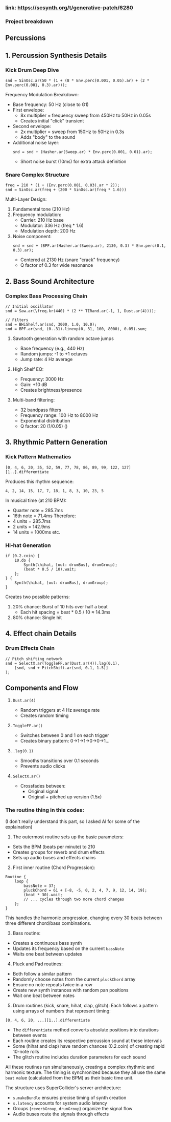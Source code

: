 ### link: https://scsynth.org/t/generative-patch/6280

### Project breakdown

## Percussions

## 1. Percussion Synthesis Details

### Kick Drum Deep Dive
```supercollider
snd = SinOsc.ar(50 * (1 + (8 * Env.perc(0.001, 0.05).ar) + (2 * Env.perc(0.001, 0.3).ar)));
```
Frequency Modulation Breakdown:
- Base frequency: 50 Hz (close to G1)
- First envelope: 
  - 8x multiplier = frequency sweep from 450Hz to 50Hz in 0.05s
  - Creates initial "click" transient
- Second envelope:
  - 2x multiplier = sweep from 150Hz to 50Hz in 0.3s
  - Adds "body" to the sound
- Additional noise layer:
  ```supercollider
  snd = snd + (Hasher.ar(Sweep.ar) * Env.perc(0.001, 0.01).ar);
  ```
  - Short noise burst (10ms) for extra attack definition

### Snare Complex Structure
```supercollider
freq = 210 * (1 + (Env.perc(0.001, 0.03).ar * 2));
snd = SinOsc.ar(freq + (200 * SinOsc.ar(freq * 1.6)))
```
Multi-Layer Design:
1. Fundamental tone (210 Hz)
2. Frequency modulation:
   - Carrier: 210 Hz base
   - Modulator: 336 Hz (freq * 1.6)
   - Modulation depth: 200 Hz
3. Noise component:
   ```supercollider
   snd = snd + (BPF.ar(Hasher.ar(Sweep.ar), 2130, 0.3) * Env.perc(0.1, 0.3).ar);
   ```
   - Centered at 2130 Hz (snare "crack" frequency)
   - Q factor of 0.3 for wide resonance

## 2. Bass Sound Architecture

### Complex Bass Processing Chain
```supercollider
// Initial oscillator
snd = Saw.ar(\freq.kr(440) * (2 ** TIRand.ar(-1, 1, Dust.ar(4))));

// Filters
snd = BHiShelf.ar(snd, 3000, 1.0, 10.0);
snd = BPF.ar(snd, (0..31).linexp(0, 31, 100, 8000), 0.05).sum;
```

1. Sawtooth generation with random octave jumps
   - Base frequency (e.g., 440 Hz)
   - Random jumps: -1 to +1 octaves
   - Jump rate: 4 Hz average

2. High Shelf EQ:
   - Frequency: 3000 Hz
   - Gain: +10 dB
   - Creates brightness/presence

3. Multi-band filtering:
   - 32 bandpass filters
   - Frequency range: 100 Hz to 8000 Hz
   - Exponential distribution
   - Q factor: 20 (1/0.05)
()
## 3. Rhythmic Pattern Generation

### Kick Pattern Mathematics
```supercollider
[0, 4, 6, 20, 35, 52, 59, 77, 78, 86, 89, 99, 122, 127][1..].differentiate
```
Produces this rhythm sequence:
```
4, 2, 14, 15, 17, 7, 18, 1, 8, 3, 10, 23, 5
```
In musical time (at 210 BPM):
- Quarter note = 285.7ms
- 16th note = 71.4ms
Therefore:
- 4 units = 285.7ms
- 2 units = 142.9ms
- 14 units = 1000ms
etc.

### Hi-hat Generation
```supercollider
if (0.2.coin) {
    10.do {
        Synth(\hihat, [out: drumBus], drumGroup);
        (beat * 0.5 / 10).wait;
    };
} {
    Synth(\hihat, [out: drumBus], drumGroup);
}
```
Creates two possible patterns:
1. 20% chance: Burst of 10 hits over half a beat
   - Each hit spacing = beat * 0.5 / 10 ≈ 14.3ms
2. 80% chance: Single hit

## 4. Effect chain Details

### Drum Effects Chain
```supercollider
// Pitch shifting network
snd = SelectX.ar(ToggleFF.ar(Dust.ar(4)).lag(0.1),
    [snd, snd + PitchShift.ar(snd, 0.1, 1.5)]
);
```
## Components and Flow
1. `Dust.ar(4)`
   - Random triggers at 4 Hz average rate
   - Creates random timing

2. `ToggleFF.ar()`
   - Switches between 0 and 1 on each trigger
   - Creates binary pattern: 0→1→1→0→0→1...

3. `.lag(0.1)`
   - Smooths transitions over 0.1 seconds
   - Prevents audio clicks

4. `SelectX.ar()`
   - Crossfades between:
     - Original signal
     - Original + pitched up version (1.5x)



### The routine thing in this codes:
(I don't really understand this part, so I asked AI for some of the explaination)
1. The outermost routine sets up the basic parameters:
- Sets the BPM (beats per minute) to 210
- Creates groups for reverb and drum effects
- Sets up audio buses and effects chains

2. First inner routine (Chord Progression):
```supercollider
Routine {
    loop {
        bassNote = 37;
        pluckChord = 61 + [-8, -5, 0, 2, 4, 7, 9, 12, 14, 19];
        (beat * 30).wait;
        // ... cycles through two more chord changes
    };
}
```
This handles the harmonic progression, changing every 30 beats between three different chord/bass combinations.

3. Bass routine:
- Creates a continuous bass synth
- Updates its frequency based on the current `bassNote`
- Waits one beat between updates

4. Pluck and Pad routines:
- Both follow a similar pattern
- Randomly choose notes from the current `pluckChord` array
- Ensure no note repeats twice in a row
- Create new synth instances with random pan positions
- Wait one beat between notes

5. Drum routines (kick, snare, hihat, clap, glitch):
Each follows a pattern using arrays of numbers that represent timing:
```supercollider
[0, 4, 6, 20, ...][1..].differentiate
```
- The `differentiate` method converts absolute positions into durations between events
- Each routine creates its respective percussion sound at these intervals
- Some (hihat and clap) have random chances (0.2.coin) of creating rapid 10-note rolls
- The glitch routine includes duration parameters for each sound

All these routines run simultaneously, creating a complex rhythmic and harmonic texture. The timing is synchronized because they all use the same `beat` value (calculated from the BPM) as their basic time unit.

The structure uses SuperCollider's server architecture:
- `s.makeBundle` ensures precise timing of synth creation
- `s.latency` accounts for system audio latency
- Groups (`reverbGroup`, `drumGroup`) organize the signal flow
- Audio buses route the signals through effects



